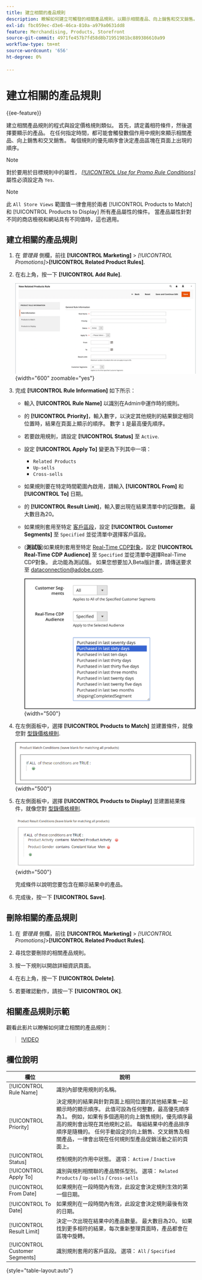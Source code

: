 ```yaml
---
title: 建立相關的產品規則
description: 瞭解如何建立可觸發的相關產品規則，以顯示相關產品、向上銷售和交叉銷售。
exl-id: fbc059ec-d3e6-46ca-810a-a979a0631dd8
feature: Merchandising, Products, Storefront
source-git-commit: 4971fe457b7fd58d8b71951981bc889386610a99
workflow-type: tm+mt
source-wordcount: '656'
ht-degree: 0%

---
```


# 建立相關的產品規則

{{ee-feature}}

建立相關產品規則的程式與設定價格規則類似。 首先，請定義相符條件，然後選擇要顯示的產品。 在任何指定時間，都可能會觸發數個作用中規則來顯示相關產品、向上銷售和交叉銷售。 每個規則的優先順序會決定產品區塊在頁面上出現的順序。

>[!NOTE]
>
>對於要用於目標規則中的屬性， [_[!UICONTROL Use for Promo Rule Conditions]_](../catalog/product-attributes.md) 屬性必須設定為 `Yes`.

>[!NOTE]
>
>此 `All Store Views` 範圍值一律會用於兩者 [!UICONTROL Products to Match] 和 [!UICONTROL Products to Display] 所有產品屬性的條件。 當產品屬性針對不同的商店檢視和網站具有不同值時，這也適用。

## 建立相關的產品規則

1. 在 _管理員_ 側欄，前往 **[!UICONTROL Marketing]** > _[!UICONTROL Promotions]_>**[!UICONTROL Related Product Rules]**.

1. 在右上角，按一下 **[!UICONTROL Add Rule]**.

   ![相關產品規則 — 資訊](./assets/catalog-related-products-rule-information.png){width="600" zoomable="yes"}

1. 完成 **[!UICONTROL Rule Information]** 如下所示：

   - 輸入 **[!UICONTROL Rule Name]** 以識別在Admin中運作時的規則。

   - 的 **[!UICONTROL Priority]**，輸入數字，以決定其他規則的結果鎖定相同位置時，結果在頁面上顯示的順序。 數字 `1` 是最高優先順序。

   - 若要啟用規則，請設定 **[!UICONTROL Status]** 至 `Active`.

   - 設定 **[!UICONTROL Apply To]** 變更為下列其中一項：

      - `Related Products`
      - `Up-sells`
      - `Cross-sells`

   - 如果規則要在特定時間範圍內啟用，請輸入 **[!UICONTROL From]** 和 **[!UICONTROL To]** 日期。

   - 的 **[!UICONTROL Result Limit]**，輸入要出現在結果清單中的記錄數。 最大數目為20。

   - 如果規則套用至特定 [客戶區段](../customers/customer-segments.md)，設定 **[!UICONTROL Customer Segments]** 至 `Specified` 並從清單中選擇客戶區段。

   - (**測試版**)如果規則套用至特定 [Real-Time CDP對象](../customers/audience-activation.md)，設定 **[!UICONTROL Real-Time CDP Audience]** 至 `Specified` 並從清單中選擇Real-Time CDP對象。 此功能為測試版。 如果您想要加入Beta版計畫，請傳送要求至 [dataconnection@adobe.com](mailto:dataconnection@adobe.com).

     ![相關產品規則 — Real-Time CDP對象](./assets/rtcdp-related-products.png){width="500"}

1. 在左側面板中，選擇 **[!UICONTROL Products to Match]** 並建置條件，就像您對 [型錄價格規則](price-rules-catalog.md).

   ![相關產品規則 — 要比對的產品](./assets/catalog-related-products-match.png){width="500"}

1. 在左側面板中，選擇 **[!UICONTROL Products to Display]** 並建置結果條件，就像您對 [型錄價格規則](price-rules-catalog.md).

   ![相關產品規則 — 要顯示的產品](./assets/catalog-related-products-to-display.png){width="500"}

   完成條件以說明您要包含在顯示結果中的產品。

1. 完成後，按一下 **[!UICONTROL Save]**.

## 刪除相關的產品規則

1. 在 _管理員_ 側欄，前往 **[!UICONTROL Marketing]** > _[!UICONTROL Promotions]_>**[!UICONTROL Related Product Rules]**.

1. 尋找您要刪除的相關產品規則。

1. 按一下規則以開啟詳細資訊頁面。

1. 在右上角，按一下 **[!UICONTROL Delete]**.

1. 若要確認動作，請按一下 **[!UICONTROL OK]**.

## 相關產品規則示範

觀看此影片以瞭解如何建立相關的產品規則：

>[!VIDEO](https://video.tv.adobe.com/v/343837?quality=12&learn=on)

## 欄位說明

| 欄位 | 說明 |
|--- |--- |
| [!UICONTROL Rule Name] | 識別內部使用規則的名稱。 |
| [!UICONTROL Priority] | 決定規則的結果與針對頁面上相同位置的其他結果集一起顯示時的顯示順序。 此值可設為任何整數，最高優先順序為1。 例如，如果有多個適用的向上銷售規則，優先順序最高的規則會出現在其他規則之前。 每組結果中的產品排序順序是隨機的。 任何手動設定的向上銷售、交叉銷售及相關產品，一律會出現在任何規則型產品促銷活動之前的頁面上。 |
| [!UICONTROL Status] | 控制規則的作用中狀態。 選項： `Active` / `Inactive` |
| [!UICONTROL Apply To] | 識別與規則相關聯的產品關係型別。 選項： `Related Products` / `Up-sells` / `Cross-sells` |
| [!UICONTROL From Date] | 如果規則在一段時間內有效，此設定會決定規則生效的第一個日期。 |
| [!UICONTROL To Date] | 如果規則在一段時間內有效，此設定會決定規則最後有效的日期。 |
| [!UICONTROL Result Limit] | 決定一次出現在結果中的產品數量。 最大數目為20。 如果找到更多相符的結果，每次重新整理頁面時，產品都會在區塊中旋轉。 |
| [!UICONTROL Customer Segments] | 識別規則套用的客戶區段。 選項： `All` / `Specified` |

{style="table-layout:auto"}
